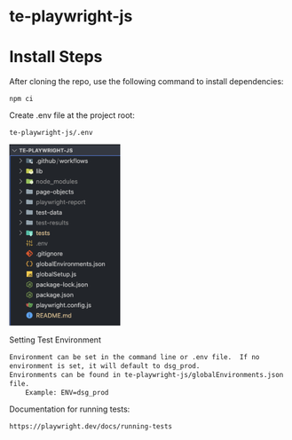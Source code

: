# te-playwright-js

# Install Steps

After cloning the repo, use the following command to install dependencies:

    npm ci


Create .env file at the project root:

    te-playwright-js/.env
<img src="image.png" alt="text" width="200"/>


Setting Test Environment

    Environment can be set in the command line or .env file.  If no environment is set, it will default to dsg_prod.
    Environments can be found in te-playwright-js/globalEnvironments.json file.
        Example: ENV=dsg_prod


Documentation for running tests:

    https://playwright.dev/docs/running-tests
